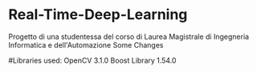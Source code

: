 # Real-Time-Deep-Learning
Progetto di una studentessa del corso di Laurea Magistrale di Ingegneria Informatica e dell'Automazione
Some Changes

#Libraries used: 
OpenCV 3.1.0
Boost Library 1.54.0
